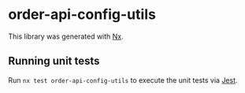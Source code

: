 # order-api-config-utils

This library was generated with [Nx](https://nx.dev).

## Running unit tests

Run `nx test order-api-config-utils` to execute the unit tests via [Jest](https://jestjs.io).
